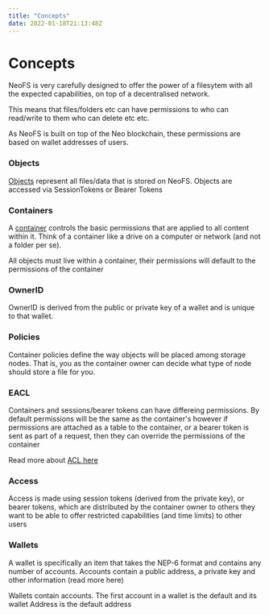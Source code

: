 ```yaml
---
title: "Concepts"
date: 2022-01-18T21:13:48Z
---
```


# Concepts

NeoFS is very carefully designed to offer the power of a filesytem with all the expected capabilities, on top of a decentralised network.

This means that files/folders etc can have permissions to who can read/write to them who can delete etc etc.

As NeoFS is built on top of the Neo blockchain, these permissions are based on wallet addresses of users.

### Objects

[Objects](../topics/objects.md) represent all files/data that is stored on NeoFS. Objects are accessed via SessionTokens or Bearer Tokens

### Containers

A [container](../topics/containers.md) controls the basic permissions that are applied to all content within it. Think of a container like a drive on a computer or network (and not a folder per se).

All objects must live within a container, their permissions will default to the permissions of the container

### OwnerID

OwnerID is derived from the public or private key of a wallet and is unique to that wallet.

### Policies

Container policies define the way objects will be placed among storage nodes. That is, you as the container owner can decide what type of node should store a file for you.

### EACL

Containers and sessions/bearer tokens can have differeing permissions. By default permissions will be the same as the container's however if permissions are attached as a table to the container, or a bearer token is sent as part of a request, then they can override the permissions of the container

Read more about [ACL here](https://github.com/nspcc-dev/neofs-spec/blob/master/01-arch/07-acl.md) 

### Access

Access is made using session tokens (derived from the private key), or bearer tokens, which are distributed by the container owner to others they want to be able to offer restricted capabilities (and time limits) to other users 

### Wallets

A wallet is specifically an item that takes the NEP-6 format and contains any number of accounts. Accounts contain a public address, a private key and other information (read more here)

Wallets contain accounts. The first account in a wallet is the default and its wallet Address is the default address
